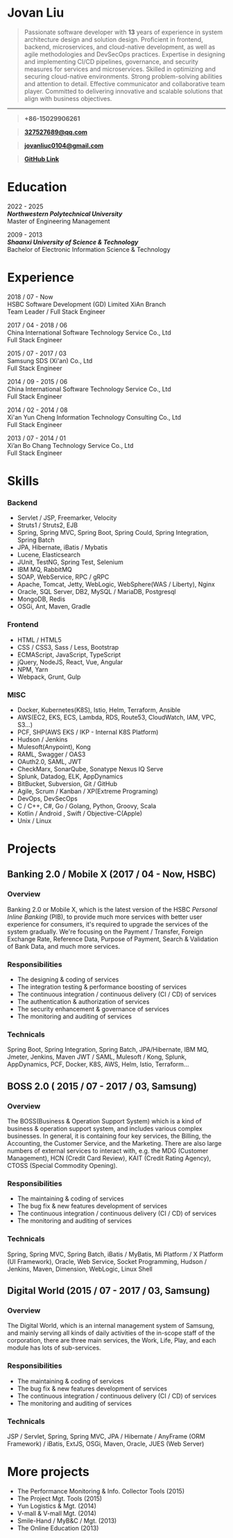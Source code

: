 # Jovan Liu

> Passionate software developer with **13** years of experience 
> in system architecture design and solution design. 
> Proficient in frontend, backend, microservices, 
> and cloud-native development, as well as agile methodologies
> and DevSecOps practices. Expertise in designing 
> and implementing CI/CD pipelines, governance, 
> and security measures for services and microservices. 
> Skilled in optimizing and securing cloud-native environments. 
> Strong problem-solving abilities and attention to detail.
> Effective communicator and collaborative team player. 
> Committed to delivering innovative and scalable solutions 
> that align with business objectives.
---
> **+86-15029906261**

> **327527689@qq.com**

> **jovanliuc0104@gmail.com**

> **[GitHub Link](https://github.com/jovanliuc)**

# Education
2022 - 2025
<br>
***Northwestern Polytechnical University***
<br>
Master of Engineering Management

2009 - 2013
<br>
***Shaanxi University of Science & Technology***
<br>
Bachelor of Electronic Information Science & Technology

# Experience
2018 / 07 - Now
<br>
HSBC Software Development (GD) Limited XiAn Branch
<br>
Team Leader / Full Stack Engineer

2017 / 04 - 2018 / 06
<br>
China International Software Technology Service Co., Ltd
<br>
Full Stack Engineer

2015 / 07 - 2017 / 03
<br>
Samsung SDS (Xi'an) Co., Ltd
<br>
Full Stack Engineer

2014 / 09 - 2015 / 06
<br>
China International Software Technology Service Co., Ltd
<br>
Full Stack Engineer

2014 / 02 - 2014 / 08
<br>
Xi'an Yun Cheng Information Technology Consulting Co., Ltd
<br>
Full Stack Engineer

2013 / 07 - 2014 / 01
<br>
Xi’an Bo Chang Technology Service Co., Ltd
<br>
Full Stack Engineer

# Skills
### Backend
- Servlet / JSP, Freemarker, Velocity
- Struts1 / Struts2, EJB
- Spring, Spring MVC, Spring Boot, Spring Could, Spring Integration, Spring Batch
- JPA, Hibernate, iBatis / Mybatis
- Lucene, Elasticsearch
- JUnit, TestNG, Spring Test, Selenium
- IBM MQ, RabbitMQ
- SOAP, WebService, RPC / gRPC
- Apache, Tomcat, Jetty, WebLogic, WebSphere(WAS / Liberty), Nginx
- Oracle, SQL Server, DB2, MySQL / MariaDB, Postgresql
- MongoDB, Redis
- OSGi, Ant, Maven, Gradle

### Frontend
- HTML / HTML5
- CSS / CSS3, Sass / Less, Bootstrap
- ECMAScript, JavaScript, TypeScript
- jQuery, NodeJS, React, Vue, Angular
- NPM, Yarn
- Webpack, Grunt, Gulp

### MISC
- Docker, Kubernetes(K8S), Istio, Helm, Terraform, Ansible
- AWS(EC2, EKS, ECS, Lambda, RDS, Route53, CloudWatch, IAM, VPC, S3…)
- PCF, SHP(AWS EKS / IKP - Internal K8S Platform)
- Hudson / Jenkins
- Mulesoft(Anypoint), Kong
- RAML, Swagger / OAS3
- OAuth2.0, SAML, JWT
- CheckMarx, SonarQube, Sonatype Nexus IQ Serve
- Splunk, Datadog, ELK, AppDynamics
- BitBucket, Subversion, Git / GitHub
- Agile, Scrum / Kanban / XP(Extreme Programing)
- DevOps, DevSecOps
- C / C++, C#, Go / Golang, Python, Groovy, Scala
- Kotlin / Android , Swift / Objective-C(Apple)
- Unix / Linux


# Projects
## Banking 2.0 / Mobile X (2017 / 04 - Now, HSBC)
### Overview
Banking 2.0 or Mobile X,
which is the latest version of the HSBC *Personal Inline Banking* (PIB),
to provide much more services with better user experience for consumers,
it's required to upgrade the services of the system gradually.
We're focusing on the Payment / Transfer, Foreign Exchange Rate, Reference Data,
Purpose of Payment, Search & Validation of Bank Data, and much more services.

### Responsibilities
* The designing & coding of services
* The integration testing & performance boosting of services
* The continuous integration / continuous delivery (CI / CD) of services
* The authentication & authorization of services
* The security enhancement & governance of services
* The monitoring and auditing of services

### Technicals
Spring Boot, Spring Integration, Spring Batch, JPA/Hibernate, IBM MQ, Jmeter, Jenkins, Maven
JWT / SAML, Mulesoft / Kong, Splunk, AppDynamics,
PCF, Docker, K8S, AWS, Helm, Istio, Terraform...

## BOSS 2.0 ( 2015 / 07 - 2017 / 03, Samsung)
### Overview
The BOSS(Business & Operation Support System)
which is a kind of business & operation support system,
and includes various complex businesses.
In general, it is containing four key services, 
the Billing, the Accounting, the Customer Service, and the Marketing.
There are also large numbers of external services to interact with,
e.g. the MDG (Customer Management), HCN (Credit Card Review), 
KAIT (Credit Rating Agency), CTOSS (Special Commodity Opening).

### Responsibilities
* The maintaining & coding of services
* The bug fix & new features development of services
* The continuous integration / continuous delivery (CI / CD) of services
* The monitoring and auditing of services

### Technicals
Spring, Spring MVC, Spring Batch, iBatis / MyBatis,
Mi Platform / X Platform (UI Framework),
Oracle, Web Service, Socket Programming, 
Hudson / Jenkins, Maven, Dimension, WebLogic, Linux Shell

## Digital World (2015 / 07 - 2017 / 03, Samsung)
### Overview
The Digital World, which is an internal management system of Samsung,
and mainly serving all kinds of daily activities of the in-scope staff of the corporation,
there are three main services, the Work, Life, Play, 
and each module has lots of sub-services.

### Responsibilities
* The maintaining & coding of services
* The bug fix & new features development of services
* The continuous integration / continuous delivery (CI / CD) of services
* The monitoring and auditing of services

### Technicals
JSP / Servlet, Spring, Spring MVC, JPA / Hibernate / AnyFrame (ORM Framework) / iBatis,
ExtJS, OSGi, Maven, Oracle, JUES (Web Server)

# More projects
- The Performance Monitoring & Info. Collector Tools (2015)
- The Project Mgt. Tools (2015)
- Yun Logistics & Mgt. (2014)
- V-mall & V-mall Mgt. (2014)
- Smile-Hand / MyB&C / Mgt. (2013)
- The Online Education (2013)